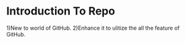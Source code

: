 Introduction To Repo
====================
1)New to world of GitHub.
2)Enhance it to ulitize the all the feature of GitHub.
